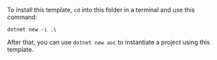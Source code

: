 To install this template, `cd` into this folder in a terminal and use this command:

```
dotnet new -i .\
```

After that, you can use `dotnet new aoc` to instantiate a project using this template.